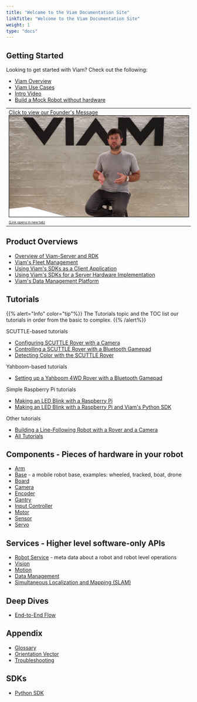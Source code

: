```yaml
---
title: "Welcome to the Viam Documentation Site"
linkTitle: "Welcome to the Viam Documentation Site"
weight: 1
type: "docs"
---
```


<style>

</style>

<div class="mra-row">
  <div class="mra-column" >
<h2>Getting Started</h2>
<p>Looking to get started with Viam? Check out the following:</p>
<ul>
	<li><a href="/getting-started/high-level-overview">Viam Overview</a></li>
	<li><a href="http://www.viam.com/use-cases">Viam Use Cases</a></li>
	<li><a href="https://www.youtube.com/watch?v=TjmvnEdNVKs&ab_channel=EliotHorowitz">Intro Video</a></li>
	<li><a href="/tutorials/how-to-build-a-mock-robot/">Build a Mock Robot without hardware</a></li>
</ul>
  </div>
  <div class="mra-column">
<table>
	<tr>
	<td><a href="https://www.youtube.com/watch?v=TjmvnEdNVKs" target="_blank">Click to view our Founder's Message<img src="img/eliot-vid-thumb.png" style="border: 1px solid black"> <span style="font-size:xx-small" </span> (Link opens in new tab)</a></td>
	</tr>
	</table>
  </div>
</div>

## Product Overviews
- [Overview of Viam-Server and RDK](/product-overviews/rdk)
- [Viam's Fleet Management](/product-overviews/fleet-management)
- [Using Viam's SDKs as a Client Application](/product-overviews/sdk-as-client)
- [Using Viam's SDKs for a Server Hardware Implementation](/product-overviews/sdk-as-server)
- [Viam's Data Management Platform](/product-overviews/data-management)

## Tutorials
{{% alert="Info" color="tip"%}}
The Tutorials topic and the TOC list our tutorials in order from the  basic to complex.
{{% /alert%}}


SCUTTLE-based tutorials
- [Configuring SCUTTLE Rover with a Camera](/tutorials/scuttlebot)
- [Controlling a SCUTTLE Rover with a Bluetooth Gamepad](/tutorials/scuttle-gamepad)
- [Detecting Color with the SCUTTLE Rover](/tutorials/color-detection-scuttle)

Yahboom-based tutorials
- [Setting up a Yahboom 4WD Rover with a Bluetooth Gamepad](/tutorials/yahboom-rover)

Simple Raspberry Pi tutorials
- [Making an LED Blink with a Raspberry Pi](/tutorials/how-to-make-an-led-blink-with-a-raspberry-pi-using-viam)
- [Making an LED Blink with a Raspberry Pi and Viam's Python SDK](/tutorials/how-to-make-an-led-blink-with-a-raspberry-pi-and-python)

Other tutorials
- [Building a Line-Following Robot with a Rover and a Camera](/tutorials/webcam-line-follower-robot/)
- [All Tutorials](/tutorials/)

## Components - Pieces of hardware in your robot
- [Arm](/components/arm)
- [Base](/components/base) - a mobile robot base, examples: wheeled, tracked, boat, drone
- [Board](/components/board)
- [Camera](/components/camera)
- [Encoder](/components/encoder)
- [Gantry](/components/gantry)
- [Input Controller](/components/input-controller)
- [Motor](/components/motor)
- [Sensor](/components/sensor)
- [Servo](/components/servo)

## Services - Higher level software-only APIs
- [Robot Service](/services/robot-service) - meta data about a robot and robot level operations
- [Vision](/services/vision)
- [Motion](/services/motion)
- [Data Management](/services/data-management)
- [Simultaneous Localization and Mapping (SLAM)](/services/slam)

## Deep Dives
- [End-to-End Flow](/deeper-dive/robot-to-robot-comms)

## Appendix
- [Glossary](/appendix/glossary)
- [Orientation Vector](/appendix/orientation-vector)
- [Troubleshooting](/appendix/troubleshooting)

## SDKs
- [Python SDK](https://python.viam.dev/)
